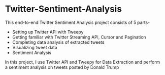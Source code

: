 # Twitter-Sentiment-Analysis
This end-to-end Twitter Sentiment Analysis project consists of 5 parts-
- Setting up Twitter API with Tweepy
- Getting familiar with Twitter Streaming API, Cursor and Pagination
- Completing data analysis of extracted tweets
- Visualizing tweet data
- Sentiment Analysis

In this project, I use Twitter API and Tweepy for Data Extraction and perform a sentiment analysis on tweets posted by Donald Trump
